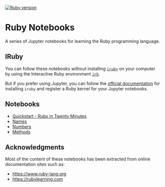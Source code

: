 [![Ruby version][ruby_badge]][ruby_release_notes]

# Ruby Notebooks

A series of Jupyter notebooks for learning the Ruby programming language.

## IRuby

You can follow these notebooks without installing [`iruby`](https://github.com/SciRuby/iruby) on your computer by using the Interactive Ruby environment [`irb`](https://github.com/ruby/irb).

But if you prefer using Jupyter, you can follow the [official documentation](https://github.com/SciRuby/iruby#installation) for installing `iruby` and register a Ruby kernel for your Jupyter notebooks.

## Notebooks

- [Quickstart - Ruby in Twenty Minutes](notebooks/Quickstart.ipynb)
- [Names](notebooks/Names.ipynb)
- [Numbers](notebooks/Numbers.ipynb)
- [Methods](notebooks/Methods.ipynb)

## Acknowledgments

Most of the content of these notebooks has been extracted from online documentation sites such as:

- https://www.ruby-lang.org
- https://rubylearning.com

[ruby_release_notes]: https://www.ruby-lang.org/en/news/2020/12/25/ruby-3-0-0-released/
[ruby_badge]: https://img.shields.io/badge/Ruby-3.0-CC342D?logo=ruby&logoColor=CC342D
